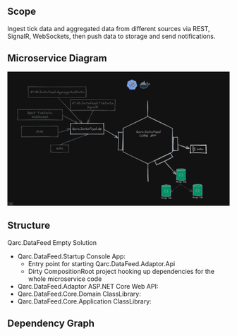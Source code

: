 ## Scope
Ingest tick data and aggregated data from different sources via REST, SignalR, WebSockets, then push data to storage and send notifications.

## Microservice Diagram
![Microservice Diagram](https://github.com/quantarcanum/qarc.datafeed/blob/main/Qarc.DataFeed/Documentation/Diagram.png)

## Structure
Qarc.DataFeed Empty Solution
- Qarc.DataFeed.Startup Console App: 
  - Entry point for starting Qarc.DataFeed.Adaptor.Api
  - Dirty CompositionRoot project hooking up dependencies for the whole microservice code   
- Qarc.DataFeed.Adaptor ASP.NET Core Web API: 
- Qarc.DataFeed.Core.Domain ClassLibrary:
- Qarc.DataFeed.Core.Application ClassLibrary:  

## Dependency Graph
